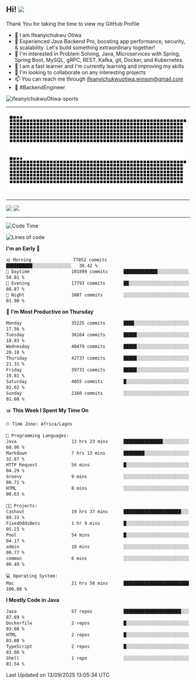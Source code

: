 <!-- BLOG-POST-LIST:START --><!-- BLOG-POST-LIST:END -->

## Hi! <img src="https://media.giphy.com/media/hvRJCLFzcasrR4ia7z/giphy.gif" width="4%"> 

Thank You for taking the time to view my GitHub Profile

- 👋 I am Ifeanyichukwu Otiwa
- 🚀 Experienced Java Backend Pro, boosting app performance, security, & scalability. Let's build something extraordinary together!
- 👀 I'm interested in Problem Solving, Java, Microservices with Spring, Spring Boot, MySQL, gRPC, REST, Kafka, git, Docker, and Kubernetes
- 🌱 I am a fast learner and I'm currently learning and improving my skills
- 💞️ I'm looking to collaborate on any interesting projects
- 📫 You can reach me through ifeanyichukwuotiwa.winson@gmail.com
- 🚀 #BackendEngineer

<p align="left" marginTop="10px"> <img src="https://komarev.com/ghpvc/?username=ifeanyichukwuOtiwa-sports&label=Profile%20views&color=0e75b6&style=for-the-badge" alt="ifeanyichukwuOtiwa-sports" /> </p>

***

<!--🐍📈SNAKEGRAPH / 🌐WEBSITE: https://github.com/Platane/snk -->
![github contribution grid snake animation](https://raw.githubusercontent.com/ifeanyichukwuOtiwa-sports/ifeanyichukwuOtiwa-sports/output/github-contribution-grid-snake-dark.svg#gh-dark-mode-only)![github contribution grid snake animation](https://raw.githubusercontent.com/ifeanyichukwuOtiwa-sports/ifeanyichukwuOtiwa-sports/output/github-contribution-grid-snake.svg#gh-light-mode-only)

***

<p float="left">
  <img float="left" src="https://github-readme-stats.vercel.app/api?username=ifeanyichukwuOtiwa-sports&count_private=true&include_all_commits=true&theme=react&show_icons=true" />
  <img float="right" src="https://github-readme-stats.vercel.app/api/top-langs/?username=ifeanyichukwuOtiwa-sports&layout=compact&show_icons=true&theme=react" /> 
</p>

***



<!--START_SECTION:waka-->
![Code Time](http://img.shields.io/badge/Code%20Time-4%2C199%20hrs%2049%20mins-blue)

![Lines of code](https://img.shields.io/badge/From%20Hello%20World%20I%27ve%20Written-58.2%20million%20lines%20of%20code-blue)

**I'm an Early 🐤** 

```text
🌞 Morning                77052 commits       ██████████░░░░░░░░░░░░░░░   38.42 % 
🌆 Daytime                101899 commits      █████████████░░░░░░░░░░░░   50.81 % 
🌃 Evening                17793 commits       ██░░░░░░░░░░░░░░░░░░░░░░░   08.87 % 
🌙 Night                  3807 commits        ░░░░░░░░░░░░░░░░░░░░░░░░░   01.90 % 
```
📅 **I'm Most Productive on Thursday** 

```text
Monday                   35225 commits       ████░░░░░░░░░░░░░░░░░░░░░   17.56 % 
Tuesday                  36164 commits       █████░░░░░░░░░░░░░░░░░░░░   18.03 % 
Wednesday                40479 commits       █████░░░░░░░░░░░░░░░░░░░░   20.18 % 
Thursday                 42737 commits       █████░░░░░░░░░░░░░░░░░░░░   21.31 % 
Friday                   39731 commits       █████░░░░░░░░░░░░░░░░░░░░   19.81 % 
Saturday                 4055 commits        █░░░░░░░░░░░░░░░░░░░░░░░░   02.02 % 
Sunday                   2160 commits        ░░░░░░░░░░░░░░░░░░░░░░░░░   01.08 % 
```


📊 **This Week I Spent My Time On** 

```text
🕑︎ Time Zone: Africa/Lagos

💬 Programming Languages: 
Java                     13 hrs 23 mins      ███████████████░░░░░░░░░░   60.96 % 
Markdown                 7 hrs 13 mins       ████████░░░░░░░░░░░░░░░░░   32.87 % 
HTTP Request             56 mins             █░░░░░░░░░░░░░░░░░░░░░░░░   04.29 % 
Groovy                   9 mins              ░░░░░░░░░░░░░░░░░░░░░░░░░   00.71 % 
HTML                     8 mins              ░░░░░░░░░░░░░░░░░░░░░░░░░   00.63 % 

🐱‍💻 Projects: 
Cashout                  19 hrs 37 mins      ██████████████████████░░░   89.33 % 
FixedOddsBets            1 hr 9 mins         █░░░░░░░░░░░░░░░░░░░░░░░░   05.23 % 
Pool                     54 mins             █░░░░░░░░░░░░░░░░░░░░░░░░   04.17 % 
admin                    10 mins             ░░░░░░░░░░░░░░░░░░░░░░░░░   00.77 % 
common                   6 mins              ░░░░░░░░░░░░░░░░░░░░░░░░░   00.49 % 

💻 Operating System: 
Mac                      21 hrs 58 mins      █████████████████████████   100.00 % 
```

**I Mostly Code in Java** 

```text
Java                     57 repos            ██████████████████████░░░   87.69 % 
Dockerfile               2 repos             █░░░░░░░░░░░░░░░░░░░░░░░░   03.08 % 
HTML                     2 repos             █░░░░░░░░░░░░░░░░░░░░░░░░   03.08 % 
TypeScript               2 repos             █░░░░░░░░░░░░░░░░░░░░░░░░   03.08 % 
Shell                    1 repo              ░░░░░░░░░░░░░░░░░░░░░░░░░   01.54 % 
```




 Last Updated on 13/09/2025 13:05:34 UTC
<!--END_SECTION:waka-->

<!--
<p align="center">
![trophy](https://github-profile-trophy.vercel.app/?username=ifeanyichukwuOtiwa-sports&theme=onedark) (https://github.com/ryo-ma/github-profile-trophy)
</p>
-->

<!---
ifeanyi-otiwa/ifeanyi-otiwa is a ✨ special ✨ repository because its `README.md` (this file) appears on your GitHub profile.
You can click the Preview link to take a look at your changes.
--->
